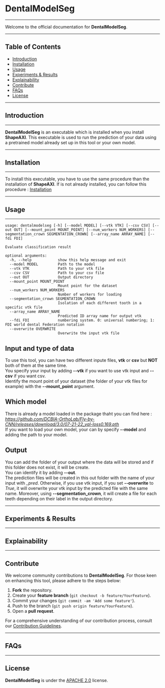 # DentalModelSeg
---

Welcome to the official documentation for **DentalModelSeg**. 

---

## Table of Contents
- [Introduction](#introduction)
- [Installation](#installation)
- [Usage](#usage)
- [Experiments & Results](#experiments--results)
- [Explainability](#explainability)
- [Contribute](#contribute)
- [FAQs](#faqs)
- [License](#license)

---

## Introduction

---

**DentalModelSeg** is an executable which is installed when you install **ShapeAXI**. This executable is used to run the prediction of your data using a pretrained model already set up in this tool or your own model.

---

## Installation

--- 

To install this executable, you have to use the same procedure than the installation of **ShapeAXI**. If is not already installed, you can follow this procedure : 
[Installation](README.md#Installation) 

---

## Usage

---

```
usage: dentalmodelseg [-h] [--model MODEL] [--vtk VTK] [--csv CSV] [--out OUT] [--mount_point MOUNT_POINT] [--num_workers NUM_WORKERS] [--segmentation_crown SEGMENTATION_CROWN] [--array_name ARRAY_NAME] [--fdi FDI]

Evaluate classification result

optional arguments:
  -h, --help            show this help message and exit
  --model MODEL         Path to the model
  --vtk VTK             Path to your vtk file
  --csv CSV             Path to your csv file
  --out OUT             Output directory
  --mount_point MOUNT_POINT
                        Mount point for the dataset
  --num_workers NUM_WORKERS
                        Number of workers for loading
  --segmentation_crown SEGMENTATION_CROWN
                        Isolation of each different tooth in a specific vtk file
  --array_name ARRAY_NAME
                        Predicted ID array name for output vtk
  --fdi FDI             numbering system. 0: universal numbering; 1: FDI world dental Federation notation
  --overwrite OVERWRITE
                        Overwrite the input vtk file
```

## Input and type of data

To use this tool, you can have two different inpute files, **vtk** or **csv** but **NOT** both of them at the same time.    
You specify your input by adding **--vtk** if you want to use vtk input and **--csv** if you want csv.  
Identify the mount point of your dataset (the folder of your vtk files for example) with the **--mount_point** argument.

## Which model

There is already a model loaded in the package thaht you can find here :  
*https://github.com/DCBIA-OrthoLab/Fly-by-CNN/releases/download/3.0/07-21-22_val-loss0.169.pth*  
If you want to load your own model, your can by specify **--model** and adding the path to your model. 

## Output

You can add the folder of your output where the data will be stored and if this folder does not exist, it will be create.  
You can identify it by adding **--out**.  
The prediction files will be created in this out folder with the name of your input with *_pred*. Otherwise, if you use vtk input, if you set **--overwrite** to *True*, it will overwrite your vtk input by the predicted file with the same name.
Moreover, using **--segmentation_crown**, it will create a file for each teeth depending on their label in the output directory.

---

## Experiments & Results

---

## Explainability

--- 

## Contribute

We welcome community contributions to **DentalModelSeg**. For those keen on enhancing this tool, please adhere to the steps below:

1. **Fork** the repository.
2. Create your **feature branch** (`git checkout -b feature/YourFeature`).
3. Commit your changes (`git commit -am 'Add some feature'`).
4. Push to the branch (`git push origin feature/YourFeature`).
5. Open a **pull request**.

For a comprehensive understanding of our contribution process, consult our [Contribution Guidelines](path/to/contribution_guidelines.md).

--- 

## FAQs

---

## License

**DentalModelSeg** is under the [APACHE 2.0](LICENSE) license.
